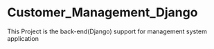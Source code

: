 # Customer_Management_Django
This Project is the back-end(Django) support for management system application
